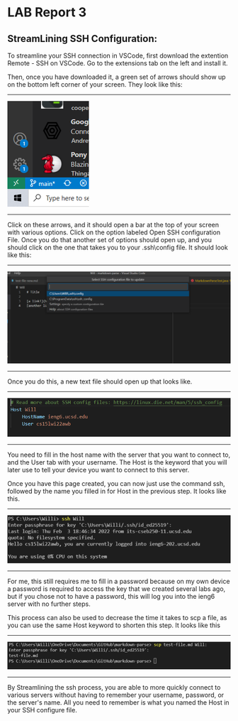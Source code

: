 # LAB Report 3

## StreamLining SSH Configuration:

To streamline your SSH connection in VSCode, first download
the extention Remote - SSH on VSCode. Go to the extensions tab on the left and install it. 

Then, once you have downloaded it, a green set of arrows should show up on the bottom left corner of your screen. They look like this:

___

![Green Arrows](GreenArrows.PNG)

___
Click on these arrows, and it should open a bar at the top of your screen with various options. Click on the option labeled Open SSH configuration File. Once you do that another set of options should open up, and you should click on the one that takes you to your .ssh\config file. It should look like this:

___

![Configure File](Lab6Config2.PNG)

___
Once you do this, a new text file should open up that looks like.

___
![image](SSHConfigure.PNG)

___
You need to fill in the host name with the server that you want to connect to, and the User tab with your username. The Host is the keyword that you will later use to tell your device you want to connect to this server. 

Once you have this page created, you can now just use the command ssh, followed by the name you filled in for Host in the previous step. It looks like this.

___
![SSH using Host](SSHwithHost.PNG)

___ 
For me, this still requires me to fill in a password because on my own device a password is required to access the key that we created several labs ago, but if you chose not to have a password, this will log you into the ieng6 server with no further steps. 

This process can also be used to decrease the time it takes to scp a file, as you can use the same Host keyword to shorten this step. It looks like this

___
![SCPwithHost](SCPwithHost.PNG)

___ 
By Streamlining the ssh process, you are able to more quickly connect to various servers without having to remember your username, password, or the server's name. All you need to remember is what you named the Host in your SSH configure file. 
